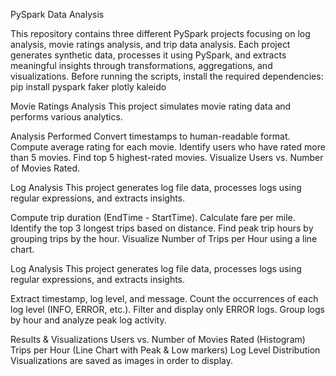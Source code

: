 PySpark Data Analysis 


This repository contains three different PySpark projects focusing on log analysis, movie ratings analysis, and trip data analysis. Each project generates synthetic data, processes it using PySpark, and extracts meaningful insights through transformations, aggregations, and visualizations.
Before running the scripts, install the required dependencies:
pip install pyspark faker plotly kaleido

Movie Ratings Analysis
This project simulates movie rating data and performs various analytics.

 Analysis Performed
 Convert timestamps to human-readable format.
 Compute average rating for each movie.
 Identify users who have rated more than 5 movies.
 Find top 5 highest-rated movies.
 Visualize Users vs. Number of Movies Rated.


Log Analysis
This project generates log file data, processes logs using regular expressions, and extracts insights.

Compute trip duration (EndTime - StartTime).
Calculate fare per mile.
Identify the top 3 longest trips based on distance.
Find peak trip hours by grouping trips by the hour.
Visualize Number of Trips per Hour using a line chart.


Log Analysis
This project generates log file data, processes logs using regular expressions, and extracts insights.

Extract timestamp, log level, and message.
Count the occurrences of each log level (INFO, ERROR, etc.).
Filter and display only ERROR logs.
Group logs by hour and analyze peak log activity.

Results & Visualizations
Users vs. Number of Movies Rated (Histogram)
Trips per Hour (Line Chart with Peak & Low markers)
Log Level Distribution
Visualizations are saved as images in order to display.
